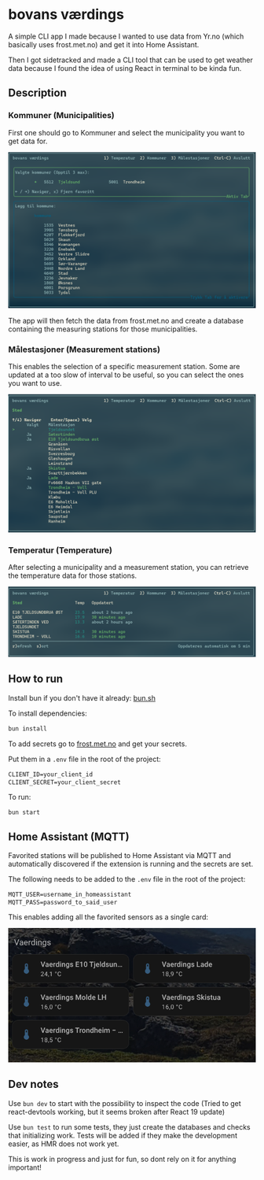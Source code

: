 # bovans værdings

A simple CLI app I made because I wanted to use data from Yr.no
(which basically uses frost.met.no) and get it into Home Assistant.

Then I got sidetracked and made a CLI tool that can be used to get weather data
because I found the idea of using React in terminal to be kinda fun.

## Description

### Kommuner (Municipalities)

First one should go to Kommuner and select the municipality you want to get data for.

![Kommuner](./docs/kommuner.png)

The app will then fetch the data from frost.met.no and create a database
containing the measuring stations for those municipalities.

### Målestasjoner (Measurement stations)

This enables the selection of a specific measurement station.
Some are updated at a too slow of interval to be useful, so you can select
the ones you want to use.

![Stasjoner](./docs/stasjoner.png)

### Temperatur (Temperature)

After selecting a municipality and a measurement station, you can
retrieve the temperature data for those stations.

![Temperatur](./docs/temperatur.png)

## How to run

Install bun if you don't have it already:
[bun.sh](https://bun.sh/)

To install dependencies:

```bash
bun install
```

To add secrets go to [frost.met.no](https://frost.met.no/auth/requestCredentials.html)
and get your secrets.

Put them in a `.env` file in the root of the project:

```config
CLIENT_ID=your_client_id
CLIENT_SECRET=your_client_secret
```

To run:

```bash
bun start
```

## Home Assistant (MQTT)

Favorited stations will be published to Home Assistant via MQTT and
automatically discovered if the extension is running and the secrets are set.

The following needs to be added to the `.env` file in the root of the project:

```config
MQTT_USER=username_in_homeassistant
MQTT_PASS=password_to_said_user
```

This enables adding all the favorited sensors as a single card:

![HomeAssistant](./docs/home-assist.png)

## Dev notes

Use `bun dev` to start with the possibility to inspect the code
(Tried to get react-devtools working, but it seems broken after React 19 update)

Use `bun test` to run some tests, they just create the databases
and checks that initializing work. Tests will be added if they make the development
easier, as HMR does not work yet.

This is work in progress and just for fun, so dont rely on it for anything important!
